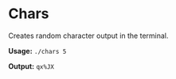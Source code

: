 # Chars
Creates random character output in the terminal.

**Usage:**
`./chars 5`

**Output:**
`qx%JX`
